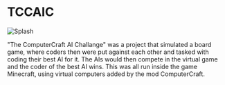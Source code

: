 # TCCAIC

![Splash](https://i.postimg.cc/C5mB1j66/2016-11-24-11-11-26.png)

"The ComputerCraft AI Challange" was a project that simulated a board game, where coders then were put against each other and tasked with coding their best AI for it. The AIs would then compete in the virtual game and the coder of the best AI wins. This was all run inside the game Minecraft, using virtual computers added by the mod ComputerCraft.
